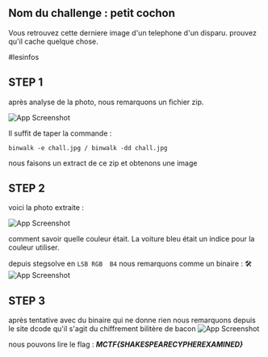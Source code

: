 

## Nom du challenge : petit cochon

Vous retrouvez cette derniere image d'un telephone d'un disparu.
prouvez qu'il cache quelque chose.

#lesinfos   
## STEP 1

après analyse de la photo, nous remarquons un fichier zip. 


![App Screenshot](https://imgur.com/eH2CsP7.png)

Il suffit de taper la commande : 
``` 
binwalk -e chall.jpg / binwalk -dd chall.jpg
```

nous faisons un extract de ce zip et obtenons une image

## STEP 2   


voici la photo extraite :

![App Screenshot](https://imgur.com/v2gAOZa.png)



comment savoir quelle couleur était. La voiture bleu était un indice pour  la couleur utiliser.

depuis stegsolve en `LSB RGB  B4` nous remarquons comme un binaire :  🛠
![App Screenshot](https://imgur.com/RPkrIQk.png)


## STEP 3 

après tentative avec du binaire qui ne donne rien nous remarquons depuis le site dcode qu'il s'agit du chiffrement bilitère de bacon 
![App Screenshot](https://imgur.com/srlQj8M.png)

nous pouvons lire le flag : ***MCTF{SHAKESPEARECYPHEREXAMINED}***
